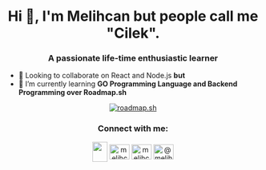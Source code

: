 <h1 align="center">Hi 👋, I'm Melihcan but people call me "Cilek".</h1>
<h3 align="center">A passionate life-time enthusiastic learner</h3>

- 👯 Looking to collaborate on React and Node.js **but**
- 🌱 I’m currently learning **GO Programming Language and Backend Programming over Roadmap.sh**

<div align="center">
<!--- 
roadmap.sh badge personal link
-->

[![roadmap.sh](https://api.roadmap.sh/v1-badge/tall/64c445b052c1335d163b1321?variant=dark)]([https://roadmap.sh](https://roadmap.sh/befriend?u=64c445b052c1335d163b1321))



<h3 align="center">Connect with me:</h3>

<p align="center">
<a href="https://www.github.com/melihcanclk" target="_blank"><img  align="center" src="https://raw.githubusercontent.com/danielcranney/readme-generator/main/public/icons/socials/github.svg" width="30" height="40" /></a>
<a href="https://twitter.com/melihcanclk" target="blank"><img align="center" src="https://raw.githubusercontent.com/danielcranney/readme-generator/main/public/icons/socials/twitter.svg" alt="melihcanclk" height="30" width="40" /></a>
<a href="https://linkedin.com/in/melihcanclk" target="blank"><img align="center" src="https://raw.githubusercontent.com/danielcranney/readme-generator/main/public/icons/socials/linkedin.svg" alt="melihcanclk" height="30" width="40" /></a>
<a href="https://www.youtube.com/channel/UCPJJ60e3lCzM4uh28HSoTiQ" target="blank"><img align="center" src="https://raw.githubusercontent.com/rahuldkjain/github-profile-readme-generator/master/src/images/icons/Social/youtube.svg" alt="@melihcancilek3839" height="30" width="40" /></a>
</p>

<!--- 

<p align="center" ><img src="https://github-readme-stats.vercel.app/api/top-langs?username=melihcanclk&show_icons=true&hide=&count_private=true&title_color=0891b2&text_color=ffffff&icon_color=0891b2&bg_color=1c1917&hide_border=true&show_icons=true" alt="melihcanclk" /></p>

 <p align="center" >&nbsp;<img src="https://github-readme-stats.vercel.app/api?username=melihcanclk&theme=dark&stroke=ffffff&background=1c1917&ring=0891b2&fire=0891b2&currStreakNum=ffffff&currStreakLabel=0891b2&sideNums=ffffff&sideLabels=ffffff&dates=ffffff&hide_border=true" alt="melihcanclk" /></p>

-->
